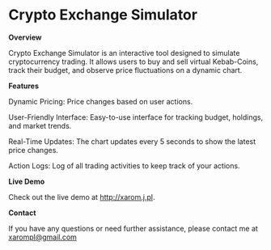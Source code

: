 # Crypto Exchange Simulator

**Overview**

Crypto Exchange Simulator is an interactive tool designed to simulate cryptocurrency trading. It allows users to buy and sell virtual Kebab-Coins, track their budget, and observe price fluctuations on a dynamic chart.

**Features**

Dynamic Pricing: Price changes based on user actions.

User-Friendly Interface: Easy-to-use interface for tracking budget, holdings, and market trends.

Real-Time Updates: The chart updates every 5 seconds to show the latest price changes.

Action Logs: Log of all trading activities to keep track of your actions.

**Live Demo**

Check out the live demo at http://xarom.j.pl.

**Contact**

If you have any questions or need further assistance, please contact me at xarompl@gmail.com

